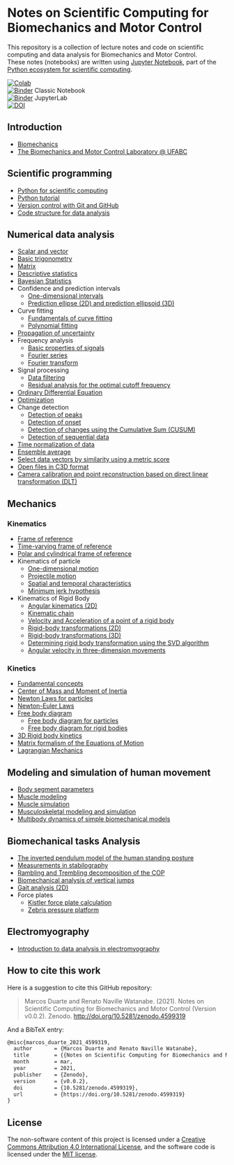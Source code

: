 # Notes on Scientific Computing for Biomechanics and Motor Control

This repository is a collection of lecture notes and code on scientific computing and data analysis for Biomechanics and Motor Control.  
These notes (notebooks) are written using [Jupyter Notebook](http://org/), part of the [Python ecosystem for scientific computing]( http://scipy.org/).

[![Colab](https://colab.research.google.com/assets/colab-badge.svg)](https://colab.research.google.com/github/BMClab/BMC/blob/master/README.ipynb)  
[![Binder](https://mybinder.org/badge_logo.svg)](https://mybinder.org/v2/gh/BMClab/BMC/master?filepath=README.ipynb) Classic Notebook  
[![Binder](https://mybinder.org/badge_logo.svg)](https://mybinder.org/v2/gh/BMClab/BMC/master?labpath=README.ipynb) JupyterLab  
[![DOI](https://zenodo.org/badge/DOI/10.5281/zenodo.4599319.svg)](https://doi.org/10.5281/zenodo.4599319)  

## Introduction

* [Biomechanics](https://nbviewer.org/github/BMClab/BMC/blob/master/notebooks/Biomechanics.ipynb)  
* [The Biomechanics and Motor Control Laboratory @ UFABC](https://nbviewer.org/github/BMClab/BMC/blob/master/notebooks/BMClab.ipynb)  

## Scientific programming

* [Python for scientific computing](https://nbviewer.org/github/BMClab/BMC/blob/master/notebooks/PythonForScientificComputing.ipynb)  
* [Python tutorial](https://nbviewer.org/github/BMClab/BMC/blob/master/notebooks/PythonTutorial.ipynb)
* [Version control with Git and GitHub](https://nbviewer.org/github/BMClab/BMC/blob/master/notebooks/VersionControlGitGitHub.ipynb)  
* [Code structure for data analysis](https://nbviewer.org/github/BMClab/BMC/blob/master/notebooks/CodeStructure.ipynb)  

## Numerical data analysis

* [Scalar and vector](https://nbviewer.org/github/BMClab/BMC/blob/master/notebooks/ScalarVector.ipynb)  
* [Basic trigonometry](https://nbviewer.org/github/BMClab/BMC/blob/master/notebooks/TrigonometryBasics.ipynb)  
* [Matrix](https://nbviewer.org/github/BMClab/BMC/blob/master/notebooks/Matrix.ipynb)  
* [Descriptive statistics](https://nbviewer.org/github/BMClab/BMC/blob/master/notebooks/Statistics-Descriptive.ipynb)  
* [Bayesian Statistics](https://nbviewer.org/github/BMClab/BMC/blob/master/notebooks/statistics_bayesian.ipynb)
* Confidence and prediction intervals  
  * [One-dimensional intervals](https://nbviewer.org/github/BMClab/BMC/blob/master/notebooks/ConfidencePredictionIntervals.ipynb)  
  * [Prediction ellipse (2D) and prediction ellipsoid (3D)](https://nbviewer.org/github/BMClab/BMC/blob/master/notebooks/PredictionEllipseEllipsoid.ipynb)  
* Curve fitting  
  * [Fundamentals of curve fitting](https://nbviewer.org/github/BMClab/BMC/blob/master/notebooks/CurveFitting.ipynb)  
  * [Polynomial fitting](https://nbviewer.org/github/BMClab/BMC/blob/master/notebooks/PolynomialFitting.ipynb)  
* [Propagation of uncertainty](https://nbviewer.org/github/BMClab/BMC/blob/master/notebooks/PropagationUncertainty.ipynb)  
* Frequency analysis  
  * [Basic properties of signals](https://nbviewer.org/github/BMClab/BMC/blob/master/notebooks/SignalBasicProperties.ipynb)  
  * [Fourier series](https://nbviewer.org/github/BMClab/BMC/blob/master/notebooks/FourierSeries.ipynb)
  * [Fourier transform](https://nbviewer.org/github/BMClab/BMC/blob/master/notebooks/FourierTransform.ipynb)
* Signal processing  
  * [Data filtering](https://nbviewer.org/github/BMClab/BMC/blob/master/notebooks/DataFiltering.ipynb)  
  * [Residual analysis for the optimal cutoff frequency](https://nbviewer.org/github/BMClab/BMC/blob/master/notebooks/ResidualAnalysis.ipynb)  
* [Ordinary Differential Equation](https://nbviewer.org/github/BMClab/BMC/blob/master/notebooks/OrdinaryDifferentialEquation.ipynb)  
* [Optimization](https://nbviewer.org/github/BMClab/BMC/blob/master/notebooks/Optimization.ipynb)  
* Change detection  
  * [Detection of peaks](https://nbviewer.org/github/BMClab/BMC/blob/master/notebooks/DetectPeaks.ipynb)  
  * [Detection of onset](https://nbviewer.org/github/BMClab/BMC/blob/master/notebooks/DetectOnset.ipynb)  
  * [Detection of changes using the Cumulative Sum (CUSUM)](https://nbviewer.org/github/BMClab/BMC/blob/master/notebooks/DetectCUSUM.ipynb)  
  * [Detection of sequential data](https://nbviewer.org/github/BMClab/BMC/blob/master/notebooks/detect_seq.ipynb)  
* [Time normalization of data](https://nbviewer.org/github/BMClab/BMC/blob/master/notebooks/TimeNormalization.ipynb)  
* [Ensemble average](https://nbviewer.org/github/BMClab/BMC/blob/master/notebooks/EnsembleAverage.ipynb)  
* [Select data vectors by similarity using a metric score](https://nbviewer.org/github/BMClab/BMC/blob/master/notebooks/Similarity.ipynb)  
* [Open files in C3D format](https://nbviewer.org/github/BMClab/BMC/blob/master/notebooks/OpenC3Dfile.ipynb)  
* [Camera calibration and point reconstruction based on direct linear transformation (DLT)](https://nbviewer.org/github/BMClab/BMC/blob/master/notebooks/DLT.ipynb)  

## Mechanics

### Kinematics

* [Frame of reference](https://nbviewer.org/github/BMClab/BMC/blob/master/notebooks/ReferenceFrame.ipynb)  
* [Time-varying frame of reference](https://nbviewer.org/github/BMClab/bmc/blob/master/notebooks/PathFrame.ipynb)
* [Polar and cylindrical frame of reference](https://nbviewer.org/github/BMClab/bmc/blob/master/notebooks/PolarBasis.ipynb)
* Kinematics of particle  
  * [One-dimensional motion](https://nbviewer.org/github/BMClab/BMC/blob/master/notebooks/KinematicsParticle.ipynb)  
  * [Projectile motion](https://nbviewer.org/github/BMClab/BMC/blob/master/notebooks/ProjectileMotion.ipynb)  
  * [Spatial and temporal characteristics](https://nbviewer.org/github/BMClab/BMC/blob/master/notebooks/SpatialTemporalCharacteristcs.ipynb)  
  * [Minimum jerk hypothesis](https://nbviewer.org/github/BMClab/BMC/blob/master/notebooks/MinimumJerkHypothesis.ipynb)  
* Kinematics of Rigid Body  
  * [Angular kinematics (2D)](https://nbviewer.org/github/BMClab/BMC/blob/master/notebooks/KinematicsAngular2D.ipynb)  
  * [Kinematic chain](https://nbviewer.org/github/BMClab/BMC/blob/master/notebooks/KinematicChain.ipynb)  
  * [Velocity and Acceleration of a point of a rigid body](https://nbviewer.org/github/BMClab/bmc/blob/master/notebooks/KinematicsOfRigidBody.ipynb)  
  * [Rigid-body transformations (2D)](https://nbviewer.org/github/BMClab/BMC/blob/master/notebooks/Transformation2D.ipynb)  
  * [Rigid-body transformations (3D)](https://nbviewer.org/github/BMClab/BMC/blob/master/notebooks/Transformation3D.ipynb)  
  * [Determining rigid body transformation using the SVD algorithm](https://nbviewer.org/github/BMClab/BMC/blob/master/notebooks/SVDalgorithm.ipynb)  
  * [Angular velocity in three-dimension movements](https://nbviewer.org/github/BMClab/BMC/blob/master/notebooks/AngularVelocity3D.ipynb)

### Kinetics

* [Fundamental concepts](https://nbviewer.org/github/BMClab/BMC/blob/master/notebooks/KineticsFundamentalConcepts.ipynb)  
* [Center of Mass and Moment of Inertia](https://nbviewer.org/github/BMClab/BMC/blob/master/notebooks/CenterOfMassAndMomentOfInertia.ipynb) 
* [Newton Laws for particles](https://nbviewer.org/github/BMClab/bmc/blob/master/notebooks/newtonLawForParticles.ipynb)
* [Newton-Euler Laws](https://nbviewer.org/github/BMClab/bmc/blob/notebooks/newton_euler_equations.ipynb)
* [Free body diagram](https://nbviewer.org/github/BMClab/BMC/blob/master/notebooks/FreeBodyDiagram.ipynb)
  * [Free body diagram for particles](https://nbviewer.org/github/BMClab/bmc/blob/master/notebooks/FBDParticles.ipynb)
  * [Free body diagram for rigid bodies](https://nbviewer.org/github/BMClab/bmc/blob/master/notebooks/FreeBodyDiagramForRigidBodies.ipynb)
* [3D Rigid body kinetics](https://nbviewer.org/github/BMClab/bmc/blob/master/notebooks/Kinetics3dRigidBody.ipynb)
* [Matrix formalism of the Equations of Motion](https://nbviewer.org/github/BMClab/bmc/blob/master/notebooks/MatrixFormalism.ipynb)  
* [Lagrangian Mechanics](https://nbviewer.org/github/BMClab/BMC/blob/master/notebooks/lagrangian_mechanics.ipynb)  

## Modeling and simulation of human movement

* [Body segment parameters](https://nbviewer.org/github/BMClab/BMC/blob/master/notebooks/BodySegmentParameters.ipynb)
* [Muscle modeling](https://nbviewer.org/github/BMClab/BMC/blob/master/notebooks/MuscleModeling.ipynb)  
* [Muscle simulation](https://nbviewer.org/github/BMClab/BMC/blob/master/notebooks/MuscleSimulation.ipynb)  
* [Musculoskeletal modeling and simulation](https://nbviewer.org/github/BMClab/BMC/blob/master/notebooks/MusculoskeletaModelingSimulation.ipynb)  
* [Multibody dynamics of simple biomechanical models](https://nbviewer.org/github/BMClab/BMC/blob/master/notebooks/MultibodyDynamics.ipynb)  

## Biomechanical tasks Analysis

* [The inverted pendulum model of the human standing posture](https://nbviewer.org/github/BMClab/BMC/blob/master/notebooks/IP_Model.ipynb)
* [Measurements in stabilography](https://nbviewer.org/github/BMClab/BMC/blob/master/notebooks/Stabilography.ipynb)  
* [Rambling and Trembling decomposition of the COP](https://nbviewer.org/github/BMClab/BMC/blob/master/notebooks/IEP.ipynb)  
* [Biomechanical analysis of vertical jumps](https://nbviewer.org/github/BMClab/BMC/blob/master/notebooks/VerticalJump.ipynb)  
* [Gait analysis (2D)](https://nbviewer.org/github/BMClab/BMC/blob/master/notebooks/GaitAnalysis2D.ipynb)  
* Force plates  
  * [Kistler force plate calculation](https://nbviewer.org/github/BMClab/BMC/blob/master/notebooks/KistlerForcePlateCalculation.ipynb)  
  * [Zebris pressure platform](https://nbviewer.org/github/BMClab/BMC/blob/master/notebooks/ReadZebrisPressurePlatformASCIIfiles.ipynb)  

## Electromyography

* [Introduction to data analysis in electromyography](https://nbviewer.org/github/BMClab/BMC/blob/master/notebooks/Electromyography.ipynb)  

## How to cite this work

Here is a suggestion to cite this GitHub repository:

> Marcos Duarte and Renato Naville Watanabe. (2021). Notes on Scientific Computing for Biomechanics and Motor Control (Version v0.0.2). Zenodo. http://doi.org/10.5281/zenodo.4599319

And a BibTeX entry:

```tex
@misc{marcos_duarte_2021_4599319,
  author       = {Marcos Duarte and Renato Naville Watanabe},
  title        = {{Notes on Scientific Computing for Biomechanics and Motor Control}},
  month        = mar,
  year         = 2021,
  publisher    = {Zenodo},
  version      = {v0.0.2},
  doi          = {10.5281/zenodo.4599319},
  url          = {https://doi.org/10.5281/zenodo.4599319}
}
```

## License

The non-software content of this project is licensed under a [Creative Commons Attribution 4.0 International License](http://creativecommons.org/licenses/by/4.0/), and the software code is licensed under the [MIT license](https://opensource.org/licenses/mit-license.php).
